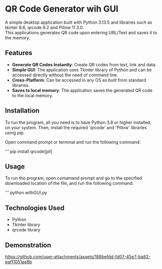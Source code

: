 # QR Code Generator wih GUI
A simple desktop application built with Python 3.13.5 and libraries such as tkinter 8.6, qrcode 8.2 and Pillow 11.3.0.<br>
This applications generates QR code upon entering URL/Text and saves it to the memory.<br>
## Features
*   **Generate QR Codes Instantly**:
Create QR codes from text, link and data.
*   **Simple GUI**:
The application uses Tkinter library of Python and can be accessed directly without the need of command line.
*   **Cross-Platform**:
Can be accessed in any OS as built from standard libraries.
*   **Saves to local memory**:
The application saves the generated QR code to the local memory.

## Installation
To run the program, all you need is to have Python 3.8 or higher installed, on your system. Then, install the required 'qrcode' and 'Pillow' libraries using pip.

Open command prompt or terminal and run the following command:

'''
pip install qrcode[pil]

## Usage
To run the program, open comamand prompt and go to the specified downloaded location of the file, and run the following command:

'''
python withGUI.py
## Technologies Used
*   Python
*   Tkinter library
*   qrcode library

## Demonstration


https://github.com/user-attachments/assets/188befdd-fd07-45e7-ba82-eaf11051ae8b

